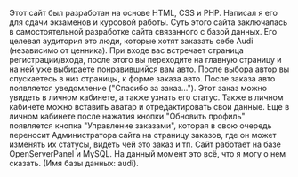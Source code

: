 Этот сайт был разработан на основе HTML, CSS и PHP.
Написал я его для сдачи экзаменов и курсовой работы.
Суть этого сайта заключалась в самостоятельной разработке сайта связанного с базой данных.
Его целевая аудитория это люди, которые хотят заказать себе Audi (независимо от ценника).
При входе вас встречает страница регистрации/входа, после этого вы переходите на главную страницу и на ней уже выбираете понравившийся вам авто.
После выбора автор вы спускаетесь в низ страницы, к форме заказа авто.
После заказа авто появляется уведомление ("Спасибо за заказ...").
Этот заказ можно увидеть в личном кабинете, а также узнать его статус.
Также в личном кабинете можно вставить аватар и отредактировать свои данные.
Еще в личном кабинете после нажатия кнопки "Обновить профиль" появляется кнопка "Управление заказами", которая в свою очередь переносит Администратора сайта на страницу заказов, где он может изменять их статусы, видеть чей это заказ и тп.
Сайт работает на базе OpenServerPanel и MySQL. 
На данный момент это всё, что я могу о нем сказать.
(Имя базы данных: audi).
